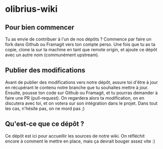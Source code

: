 # olibrius-wiki

## Pour bien commencer

Tu as envie de contribuer à l'un de nos dépôts ?
Commence par faire un fork dans Github ou Framagit vers ton compte perso.
Une fois que tu as ta copie, clone la sur ta machine en tant que remote origin, et ajoute ce dépôt avec un autre nom (communément upstream).

## Publier des modifications

Avant de publier des modifications vers notre dépôt, assure toi d'être à jour en récupérant le contenu notre branche que tu souhaites mettre à jour.
Ensuite, pousse ton code sur Github ou Framagit, et tu pourras demander à faire une PR (pull-request).
On regardera alors ta modification, on en discutera avec toi, et on votera sur son intégration dans le projet.
Dans tout les cas, n'hésite pas, on ne mord pas ;)

## Qu'est-ce que ce dépôt ?

Ce dépôt est ici pour accueillir les sources de notre wiki.
On réfléchit encore à comment le mettre en place, mais ça devrait bouger assez vite :)